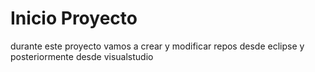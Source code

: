 # Inicio Proyecto
durante este proyecto vamos a crear y modificar repos desde eclipse y posteriormente desde visualstudio
